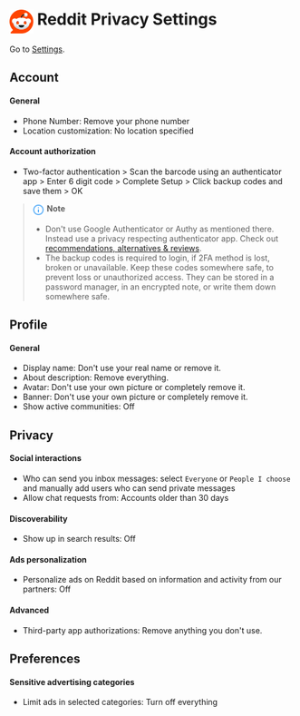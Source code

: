 # <img src="../icons/reddit.svg" width="42" align="top"> Reddit Privacy Settings

Go to [Settings](https://www.reddit.com/settings/account).



## Account

#### General
- Phone Number: Remove your phone number
- Location customization: No location specified

#### Account authorization
- Two-factor authentication > Scan the barcode using an authenticator app > Enter 6 digit code > Complete Setup > Click backup codes and save them > OK

> <img src="../icons/ic_note.svg" width="22" align="top"> **Note**
>
> - Don't use Google Authenticator or Authy as mentioned there. Instead use a privacy respecting authenticator app. Check out [recommendations, alternatives & reviews](https://github.com/StellarSand/privacy-settings#recommendations-alternatives--reviews).
> - The backup codes is required to login, if 2FA method is lost, broken or unavailable. Keep these codes somewhere safe, to prevent loss or unauthorized access. They can be stored in a password manager, in an encrypted note, or write them down somewhere safe.



## Profile

#### General
- Display name: Don't use your real name or remove it.
- About description: Remove everything.
- Avatar: Don't use your own picture or completely remove it.
- Banner: Don't use your own picture or completely remove it.
- Show active communities: Off



## Privacy

#### Social interactions
- Who can send you inbox messages: select `Everyone` or `People I choose` and manually add users who can send private messages
- Allow chat requests from: Accounts older than 30 days

#### Discoverability
- Show up in search results: Off

#### Ads personalization
- Personalize ads on Reddit based on information and activity from our partners: Off

#### Advanced
- Third-party app authorizations: Remove anything you don't use.



## Preferences

#### Sensitive advertising categories
- Limit ads in selected categories: Turn off everything